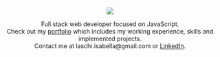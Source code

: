 <div align="center">
  <br>
  <img src="https://readme-typing-svg.demolab.com?font=Fira+Code&duration=2000&pause=1000&color=946AA3&background=E360FF00&center=true&vCenter=true&width=435&lines=Hello%2C+I'm+Isabella+%3A%5D">
  <p>Full stack web developer focused on JavaScript.<br> Check out my <a href="https://isabella-laschi.vercel.app" target="_blank">portfolio</a> which includes my working experience, skills and implemented projects.   
  <br>
    Contact me at laschi.isabella@gmail.com or <a href="https://www.linkedin.com/in/isabella-laschi/" target="_blank">LinkedIn</a>.</p>
</div>


  

